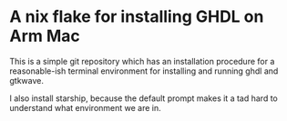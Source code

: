 # A nix flake for installing GHDL on Arm Mac

This is a simple git repository which has an
installation procedure for a reasonable-ish
terminal environment for installing and running
ghdl and gtkwave. 

I also install starship, because the default
prompt makes it a tad hard to understand what 
environment we are in.